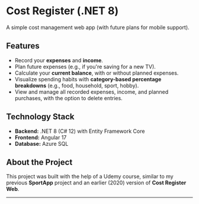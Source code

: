 # Cost Register (.NET 8)

A simple cost management web app (with future plans for mobile support).

## **Features**
- Record your **expenses** and **income**.
- Plan future expenses (e.g., if you're saving for a new TV).
- Calculate your **current balance**, with or without planned expenses.
- Visualize spending habits with **category-based percentage breakdowns** (e.g., food, household, sport, hobby).
- View and manage all recorded expenses, income, and planned purchases, with the option to delete entries.

## **Technology Stack**
- **Backend:** .NET 8 (C# 12) with Entity Framework Core
- **Frontend:** Angular 17
- **Database:** Azure SQL

## **About the Project**
This project was built with the help of a Udemy course, similar to my previous **SportApp** project and an earlier (2020) version of **Cost Register Web**.

---
